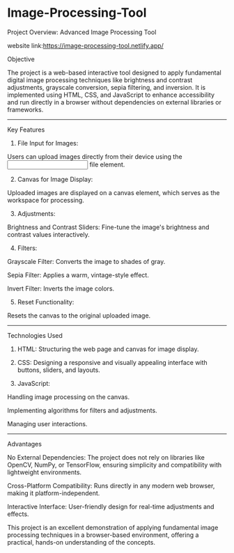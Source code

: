 # Image-Processing-Tool
Project Overview: Advanced Image Processing Tool

website link:https://image-processing-tool.netlify.app/

Objective

The project is a web-based interactive tool designed to apply fundamental digital image processing techniques like brightness and contrast adjustments, grayscale conversion, sepia filtering, and inversion. It is implemented using HTML, CSS, and JavaScript to enhance accessibility and run directly in a browser without dependencies on external libraries or frameworks.


---

Key Features

1. File Input for Images:

Users can upload images directly from their device using the <input> file element.



2. Canvas for Image Display:

Uploaded images are displayed on a canvas element, which serves as the workspace for processing.



3. Adjustments:

Brightness and Contrast Sliders: Fine-tune the image's brightness and contrast values interactively.



4. Filters:

Grayscale Filter: Converts the image to shades of gray.

Sepia Filter: Applies a warm, vintage-style effect.

Invert Filter: Inverts the image colors.

5. Reset Functionality:

Resets the canvas to the original uploaded image.

---

Technologies Used

1. HTML: Structuring the web page and canvas for image display.


2. CSS: Designing a responsive and visually appealing interface with buttons, sliders, and layouts.


3. JavaScript:

Handling image processing on the canvas.

Implementing algorithms for filters and adjustments.

Managing user interactions.

---

Advantages

No External Dependencies: The project does not rely on libraries like OpenCV, NumPy, or TensorFlow, ensuring simplicity and compatibility with lightweight environments.

Cross-Platform Compatibility: Runs directly in any modern web browser, making it platform-independent.

Interactive Interface: User-friendly design for real-time adjustments and effects.


This project is an excellent demonstration of applying fundamental image processing techniques in a browser-based environment, offering a practical, hands-on understanding of the concepts.
